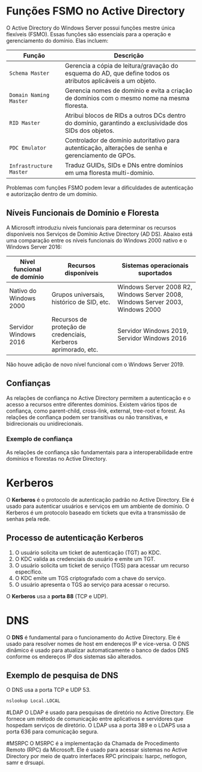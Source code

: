 # Funções FSMO no Active Directory

O Active Directory do Windows Server possui funções mestre única flexíveis (FSMO). Essas funções são essenciais para a operação e gerenciamento do domínio. Elas incluem:

| Função                | Descrição                                                                                                      |
|-----------------------|----------------------------------------------------------------------------------------------------------------|
| `Schema Master`       | Gerencia a cópia de leitura/gravação do esquema do AD, que define todos os atributos aplicáveis a um objeto.   |
| `Domain Naming Master`| Gerencia nomes de domínio e evita a criação de domínios com o mesmo nome na mesma floresta.                   |
| `RID Master`          | Atribui blocos de RIDs a outros DCs dentro do domínio, garantindo a exclusividade dos SIDs dos objetos.        |
| `PDC Emulator`        | Controlador de domínio autoritativo para autenticação, alterações de senha e gerenciamento de GPOs.            |
| `Infrastructure Master`| Traduz GUIDs, SIDs e DNs entre domínios em uma floresta multi-domínio.                                         |

Problemas com funções FSMO podem levar a dificuldades de autenticação e autorização dentro de um domínio.

## Níveis Funcionais de Domínio e Floresta

A Microsoft introduziu níveis funcionais para determinar os recursos disponíveis nos Serviços de Domínio Active Directory (AD DS). Abaixo está uma comparação entre os níveis funcionais do Windows 2000 nativo e o Windows Server 2016:

| Nível funcional de domínio | Recursos disponíveis | Sistemas operacionais suportados |
|-----------------------------|----------------------|----------------------------------|
| Nativo do Windows 2000      | Grupos universais, histórico de SID, etc. | Windows Server 2008 R2, Windows Server 2008, Windows Server 2003, Windows 2000 |
| Servidor Windows 2016       | Recursos de proteção de credenciais, Kerberos aprimorado, etc. | Servidor Windows 2019, Servidor Windows 2016 |

Não houve adição de novo nível funcional com o Windows Server 2019.

## Confianças

As relações de confiança no Active Directory permitem a autenticação e o acesso a recursos entre diferentes domínios. Existem vários tipos de confiança, como parent-child, cross-link, external, tree-root e forest. As relações de confiança podem ser transitivas ou não transitivas, e bidirecionais ou unidirecionais.

### Exemplo de confiança

As relações de confiança são fundamentais para a interoperabilidade entre domínios e florestas no Active Directory.

# Kerberos

O **Kerberos** é o protocolo de autenticação padrão no Active Directory. Ele é usado para autenticar usuários e serviços em um ambiente de domínio. O Kerberos é um protocolo baseado em tickets que evita a transmissão de senhas pela rede.

## Processo de autenticação Kerberos

1. O usuário solicita um ticket de autenticação (TGT) ao KDC.
2. O KDC valida as credenciais do usuário e emite um TGT.
3. O usuário solicita um ticket de serviço (TGS) para acessar um recurso específico.
4. O KDC emite um TGS criptografado com a chave do serviço.
5. O usuário apresenta o TGS ao serviço para acessar o recurso.

O **Kerberos** usa a **porta 88** (TCP e UDP).

# DNS

O **DNS** é fundamental para o funcionamento do Active Directory. Ele é usado para resolver nomes de host em endereços IP e vice-versa. O DNS dinâmico é usado para atualizar automaticamente o banco de dados DNS conforme os endereços IP dos sistemas são alterados.

## Exemplo de pesquisa de DNS
O DNS usa a porta TCP e UDP 53.

```bash
nslookup Local.LOCAL
```
#LDAP
O LDAP é usado para pesquisas de diretório no Active Directory. Ele fornece um método de comunicação entre aplicativos e servidores que hospedam serviços de diretório. O LDAP usa a porta 389 e o LDAPS usa a porta 636 para comunicação segura.

#MSRPC
O MSRPC é a implementação da Chamada de Procedimento Remoto (RPC) da Microsoft. Ele é usado para acessar sistemas no Active Directory por meio de quatro interfaces RPC principais: lsarpc, netlogon, samr e drsuapi.






